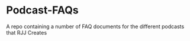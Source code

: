 # Podcast-FAQs
A repo containing a number of FAQ documents for the different podcasts that RJJ Creates
